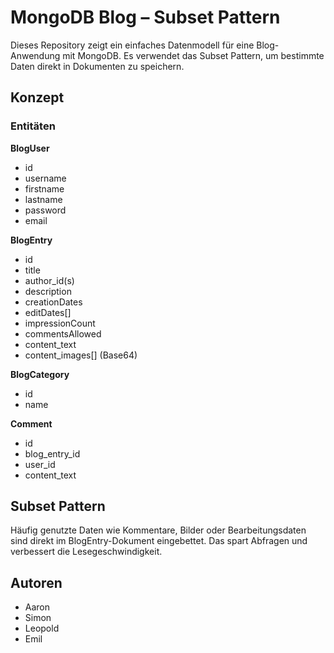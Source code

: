 # MongoDB Blog – Subset Pattern

Dieses Repository zeigt ein einfaches Datenmodell für eine Blog-Anwendung mit MongoDB. Es verwendet das Subset Pattern, um bestimmte Daten direkt in Dokumenten zu speichern.

## Konzept

### Entitäten

**BlogUser**
- id  
- username  
- firstname  
- lastname  
- password  
- email  

**BlogEntry**
- id  
- title  
- author_id(s)  
- description  
- creationDates  
- editDates[]  
- impressionCount  
- commentsAllowed  
- content_text  
- content_images[] (Base64)

**BlogCategory**
- id  
- name  

**Comment**
- id  
- blog_entry_id  
- user_id  
- content_text  

## Subset Pattern

Häufig genutzte Daten wie Kommentare, Bilder oder Bearbeitungsdaten sind direkt im BlogEntry-Dokument eingebettet. Das spart Abfragen und verbessert die Lesegeschwindigkeit.

## Autoren

- Aaron
- Simon
- Leopold
- Emil
